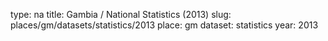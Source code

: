 type: na
title: Gambia / National Statistics (2013)
slug: places/gm/datasets/statistics/2013
place: gm
dataset: statistics
year: 2013

